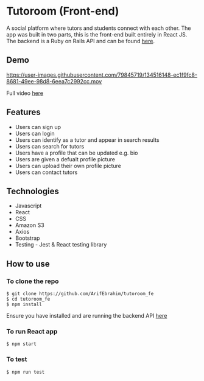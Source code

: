# Tutoroom (Front-end)

A social platform where tutors and students connect with each other. The app was built in two parts, this is the front-end built entirely in React JS. The backend is a Ruby on Rails API and can be found [here](https://github.com/ArifEbrahim/tutoroom_be). 

## Demo 
https://user-images.githubusercontent.com/79845719/134516148-ec1f9fc8-8681-49ee-98d8-6eea7c2992cc.mov

Full video [here](https://youtu.be/xcuWWzy8TF4)

## Features

- Users can sign up
- Users can login
- Users can identify as a tutor and appear in search results
- Users can search for tutors
- Users have a profile that can be updated e.g. bio
- Users are given a defualt profile picture
- Users can upload their own profile picture
- Users can contact tutors

## Technologies
* Javascript
* React
* CSS
* Amazon S3
* Axios
* Bootstrap
* Testing - Jest & React testing library

## How to use

### To clone the repo
```
$ git clone https://github.com/ArifEbrahim/tutoroom_fe
$ cd tutoroom_fe
$ npm install
```

Ensure you have installed and are running the backend API [here](https://github.com/ArifEbrahim/tutoroom_be)

### To run React app
``` 
$ npm start
```

### To test 
```
$ npm run test
```